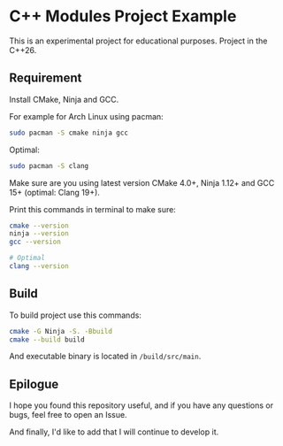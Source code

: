# C++ Modules Project Example
This is an experimental project for educational purposes.
Project in the C++26.

## Requirement
Install CMake, Ninja and GCC.

For example for Arch Linux using pacman:
```bash
sudo pacman -S cmake ninja gcc
```
Optimal:
```bash
sudo pacman -S clang
```

Make sure are you using latest version CMake 4.0+, Ninja 1.12+ and GCC 15+ (optimal: Clang 19+).

Print this commands in terminal to make sure:
```bash
cmake --version
ninja --version
gcc --version

# Optimal
clang --version
```

## Build
To build project use this commands:
```bash
cmake -G Ninja -S. -Bbuild
cmake --build build
```

And executable binary is located in `/build/src/main`.
## Epilogue
I hope you found this repository useful, and if you have any questions or bugs, feel free to open an Issue.

And finally, I'd like to add that I will continue to develop it.
